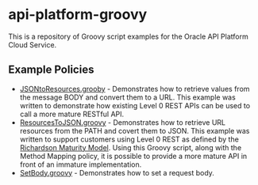 # api-platform-groovy

This is a repository of Groovy script examples for the Oracle API Platform Cloud Service.

## Example Policies 

- [JSONtoResources.grooby](https://github.com/OracleNATD/api-platform-groovy/blob/master/JSONtoResources.groovy) - Demonstrates how to retrieve values from the message BODY and convert them to a URL. This example was written to demonstrate how existing Level 0 REST APIs can be used to call a more mature RESTful API. 
- [ResourcesToJSON.groovy](https://github.com/OracleNATD/api-platform-groovy/blob/master/ResourcesToJSON.groovy) - Demonstrates how to retrieve URL resources from the PATH and covert them to JSON.  This example was written to support customers using Level 0 REST as defined by the [Richardson Maturity Model](http://restcookbook.com/Miscellaneous/richardsonmaturitymodel/). Using this Groovy script, along with the Method Mapping policy, it is possible to provide a more mature API in front of an immature implementation.
- [SetBody.groovy](https://github.com/OracleNATD/api-platform-groovy/blob/master/SetBody.groovy) - Demonstrates how to set a request body. 

